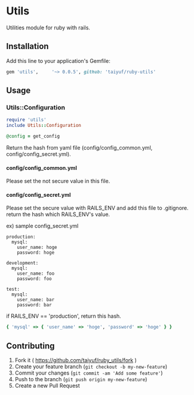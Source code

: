 # Utils

Utilities module for ruby with rails.

## Installation

Add this line to your application's Gemfile:

```ruby
gem 'utils',     '~> 0.0.5', github: 'taiyuf/ruby-utils'
```

## Usage

### Utils::Configuration

```ruby
require 'utils'
include Utils::Configuration

@config = get_config
```

Return the hash from yaml file (config/config_common.yml, config/config_secret.yml).

#### config/config_common.yml

Please set the not secure value in this file.

#### config/config_secret.yml

Please set the secure value with RAILS_ENV and add this file to .gitignore.
return the hash which RAILS_ENV's value.

ex) sample config_secret.yml

```
production:
  mysql:
    user_name: hoge
    password: hoge

development:
  mysql:
    user_name: foo
    password: foo

test:
  mysql:
    user_name: bar
    password: bar
```

if RAILS_ENV == 'production', return this hash.

```ruby
{ 'mysql' => { 'user_name' => 'hoge', 'password' => 'hoge' } }
```

## Contributing

1. Fork it ( https://github.com/taiyuf/ruby_utils/fork )
2. Create your feature branch (`git checkout -b my-new-feature`)
3. Commit your changes (`git commit -am 'Add some feature'`)
4. Push to the branch (`git push origin my-new-feature`)
5. Create a new Pull Request
